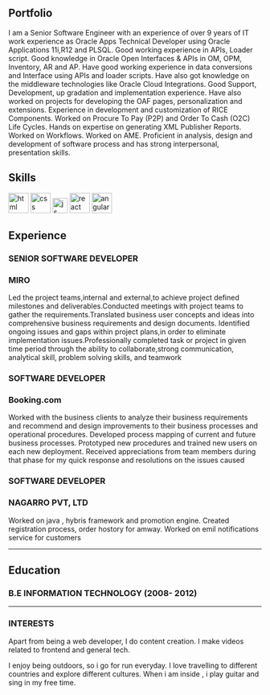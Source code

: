 ## Portfolio

I am a Senior Software Engineer with an experience of over 9 years of IT work experience as Oracle Apps Technical Developer using Oracle Applications 11i,R12 and PLSQL. Good working experience in APIs, Loader script. Good knowledge in Oracle Open Interfaces & APIs in OM, OPM, Inventory, AR and AP. Have good working experience in data conversions and Interface using APIs and loader scripts. Have also got knowledge on the middleware technologies like Oracle Cloud Integrations. Good Support, Development, up gradation and implementation experience. Have also worked on projects for developing the OAF pages, personalization and extensions. Experience in development and customization of RICE Components. Worked on Procure To Pay (P2P) and Order To Cash (O2C) Life Cycles. Hands on expertise on generating XML Publisher Reports. Worked on Workflows. Worked on AME. Proficient in analysis, design and development of software process and has strong interpersonal, presentation skills.

## Skills

<p align='left'>
  <img src="https://upload.wikimedia.org/wikipedia/commons/thumb/6/61/HTML5_logo_and_wordmark.svg/2048px-HTML5_logo_and_wordmark.svg.png" alt="html" width="40" height="40">
  <img src='https://upload.wikimedia.org/wikipedia/commons/thumb/d/d5/CSS3_logo_and_wordmark.svg/1200px-CSS3_logo_and_wordmark.svg.png' alt="css" width="40" height="40">
  <img src='https://upload.wikimedia.org/wikipedia/commons/6/6a/JavaScript-logo.png' height='30' width='auto' alt="js">
   <img src="https://upload.wikimedia.org/wikipedia/commons/thumb/a/a7/React-icon.svg/1280px-React-icon.svg.png" alt="react" width="auto" height="40"/>
   <img src="https://angular.io/assets/images/logos/angular/angular.svg" alt="angular" width="40" height="40"/>
</p>

## Experience

### **SENIOR SOFTWARE DEVELOPER**
### MIRO

Led the project teams,internal and external,to achieve project defined milestones and deliverables.Conducted meetings with project teams
to gather the requirements.Translated business user concepts and ideas into comprehensive business requirements and design
documents. Identified ongoing issues and gaps within project plans,in order to eliminate implementation issues.Professionally completed
task or project in given time period through the ability to collaborate,strong communication, analytical skill, problem solving skills, and teamwork

### **SOFTWARE DEVELOPER**
### Booking.com

Worked with the business clients to analyze their business requirements and recommend and design improvements to their business processes and operational procedures. Developed process mapping of current and future business processes. Prototyped new procedures and trained new users on each new deployment.
Received appreciations from team members during that phase for my quick response and resolutions on the issues caused

### **SOFTWARE DEVELOPER**
### NAGARRO PVT, LTD

Worked on java , hybris framework and promotion engine. Created registration process, order hostory for amway. Worked on emil notifications service for customers

---

## Education
### B.E INFORMATION TECHNOLOGY (2008- 2012)

---

### INTERESTS
Apart from being a web developer, I do content creation. I make videos related to frontend and general tech.

I enjoy being outdoors, so i go for run everyday. I love travelling to different countries and explore different cultures. When i am inside , i play guitar and sing in my free time.
